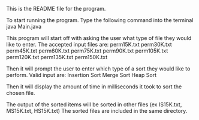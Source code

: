 This is the README file for the program.

To start running the program. Type the following command into the terminal
java Main.java

This program will start off with asking the user what type of file they would like to enter.
The accepted input files are:
perm15K.txt
perm30K.txt
perm45K.txt
perm60K.txt
perm75K.txt
perm90K.txt
perm105K.txt
perm120K.txt
perm135K.txt
perm150K.txt

Then it will prompt the user to enter which type of a sort they would like to perform.
Valid input are:
Insertion Sort
Merge Sort
Heap Sort

Then it will display the amount of time in milliseconds it took to sort the chosen file. 

The output of the sorted items will be sorted in other files (ex IS15K.txt, MS15K.txt, HS15K.txt)
The sorted files are included in the same directory. 


